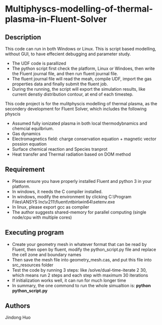 # Multiphyscs-modelling-of-thermal-plasma-in-Fluent-Solver

## Description
This code can run in both Windows or Linux. This is script based modelling, without GUI, to have effecient debugging and parameter study.
* The UDF code is parallized
* The python script first check the platform, Linux or Windoes, then write the Fluent journal file, and then run fluent journal file.
* The fluent journal file will read the meah, compile UDF, import the gas properties data and finally submit the fluent job.
* During the running, the script will export the simulation results, like current denstiy distribution contour, at end of each timestep.


This code project is for the mulitphyscis modelling of thermal plasma, as the secondery development for Fluent Solver, which includes the following physcis


* Assumed fully ionizated plasma in both local thermodybnamics and chemcial equilbrium. 
* Gas dynamics
* Electromagnetics field: charge conservation equation + magnetic vector possion equation
* Surface chemical reaction and Species tranprot
* Heat transfer and Thermal radiation based on DOM method

## Requirement
* Please ensure you have properly installed Fluent and python 3 in your platform.
* In windows, it needs the C compiler installed. 
* In windows, modify the environment by clicking C:\Program Files\ANSYS Inc\v211\fluent\ntbin\win64\setenv.exe 
* In linux, please export gcc as compiler
* The author suggests shared-memory for parallel computing (single node/cpu with multiple cores)

## Executing program
* Create your geometry mesh in whatever format that can be read by Fluent, then open by fluent, modify the python_script.py file and replace the cell zone and boundary names
* Then save the mesh file into geometry_mesh.cas, and put this file into src_resources folder
* Test the code by running 3 steps: like /solve/dual-time-iterate 2 30, which means run 2 steps and each step with maximum 30 iterations
* If initialization works well, it can run for much longer time
* In summary, the one commond to run the whole simualtion is: **python python_script.py**

## Authors
Jindong Huo
